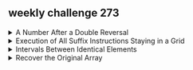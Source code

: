 ## weekly challenge 273
<details><summary>A Number After a Double Reversal</summary>
  Reversing an integer means to reverse all its digits.

For example, reversing 2021 gives 1202. Reversing 12300 gives 321 as the leading zeros are not retained.
Given an integer num, reverse num to get reversed1, then reverse reversed1 to get reversed2. Return true if reversed2 equals num. Otherwise return false.



```java
  class Solution {
    public boolean isSameAfterReversals(int num) {
        if(num<=9) return true;
        else if(num%10==0) return false;
        else return true;
        
    }
}
  ```

</details>
  <details><summary>Execution of All Suffix Instructions Staying in a Grid</summary>
  
    There is an n x n grid, with the top-left cell at (0, 0) and the bottom-right cell at (n - 1, n - 1). You are given the integer n and an integer array startPos         where startPos = [startrow, startcol] indicates that a robot is initially at cell (startrow, startcol).

    You are also given a 0-indexed string s of length m where s[i] is the ith instruction for the robot: 'L' (move left), 'R' (move right), 'U' (move up), and 'D'         (move down).

    The robot can begin executing from any ith instruction in s. It executes the instructions one by one towards the end of s but it stops if either of these                conditions is met:

    The next instruction will move the robot off the grid.
    There are no more instructions left to execute.
    Return an array answer of length m where answer[i] is the number of instructions the robot can execute if the robot begins executing from the ith instruction in s.
  
```java
    class Solution {
    public boolean isSafe(int i,int j,int n){
        if((i>=0 && i<n) &&(j>=0 && j<n)) return true;
        return false;
    }
    public int[] executeInstructions(int n, int[] startPos, String s) {
        int m=s.length();
        int[] res=new int[m];
        int c=0;
        int row=startPos[0],col=startPos[1];
        for(int i=0;i<m;i++){
            c=0;
            row=startPos[0];
            col=startPos[1];
            for(int j=i;j<m;j++){
                char ch=s.charAt(j);
                if(ch=='L'){
                    if(isSafe(row,col-1,n)){
                        col=col-1;
                    }
                    else break;
                }
                else if(ch=='R'){
                    if(isSafe(row,col+1,n)){
                        col=col+1;
                    }
                    else break;
                    
                }
                else if(ch=='U'){
                    if(isSafe(row-1,col,n)){
                        row=row-1;
                    }
                    else break;
                    
                }
                else if(ch=='D'){
                    if(isSafe(row+1,col,n)){
                        row=row+1;
                    }
                    else break;
                }
                c=c+1;
            }
            res[i]=c;
        }
        return res;
        
    }
}
 ```
</details>
    <details><summary>Intervals Between Identical Elements</summary>
    
    You are given a 0-indexed array of n integers arr.

    The interval between two elements in arr is defined as the absolute difference between their indices. More formally, 
    the interval between arr[i] and arr[j] is |i       - j|.

    Return an array intervals of length n where intervals[i] is the sum of intervals between arr[i] and each element in arr with the same value as arr[i].

    Note: |x| is the absolute value of x.
    
    
```java
      class Solution {
    public long[] getDistances(int[] arr) {
        int n=arr.length;
        HashMap<Integer,List<Integer>> map=new HashMap<>(); 
        for(int i=0;i<n;i++){
            if(map.containsKey(arr[i])){
                map.get(arr[i]).add(i);
            }
            else{
                List<Integer> lst=new ArrayList<>();
                lst.add(i);
                map.put(arr[i],lst);
            }
        }
        long[] res=new long[n];
        for(Map.Entry<Integer,List<Integer>> entry:map.entrySet()){
            List<Integer> lst=entry.getValue();
            int size=lst.size();
            long sum=0;
            for(int val:lst){
                sum=sum+val;
            }
            long presum=0;
            for(int i=0;i<size;i++){
                int num=lst.get(i);
                presum=presum+num;
                res[num]=sum+(2*i+2-size)*(long)num-2*presum;
            }
            
        }
        return res;
        
    }
}
```
</details>
      <details><summary>Recover the Original Array</summary>
      
    Alice had a 0-indexed array arr consisting of n positive integers. She chose an arbitrary positive integer k and 
    created two new 0-indexed integer arrays lower and higher in the following manner:

    lower[i] = arr[i] - k, for every index i where 0 <= i < n
    higher[i] = arr[i] + k, for every index i where 0 <= i < n
    Unfortunately, Alice lost all three arrays. However, she remembers the integers that were present in the arrays lower and higher, 
    but not the array each integer belonged to. Help Alice and recover the original array.

    Given an array nums consisting of 2n integers, where exactly n of the integers were present in lower and the remaining in higher, 
    return the original array arr. In case the answer is not unique, return any valid array.

    Note: The test cases are generated such that there exists at least one valid array arr.
      
```java
        class Solution {
    public List<Integer> helper(int diff,int[] nums){
        HashMap<Integer,Integer> map=new HashMap<>();
        for(int i=0;i<nums.length;i++){
            if(map.containsKey(nums[i])){
                map.put(nums[i],map.get(nums[i])+1);
            }
            else{
                map.put(nums[i],1);
            }
        }
        List<Integer> res=new ArrayList<>();
        for(int num:nums){
            if(map.get(num)>0 && map.containsKey(num+diff) && map.get(num+diff)>0){
                res.add(num+ diff/2);
                map.put(num,map.get(num)-1);
                map.put(num+diff,map.get(num+diff)-1);
            }
        }
        return res;
    }
    public int[] recoverArray(int[] nums) {
        int n=nums.length;
        Arrays.sort(nums);
       
        HashSet<Integer> set=new HashSet<>();
        for(int i=0;i<n;i++){
            int temp=nums[i]-nums[0];
            if(temp>0 && temp%2==0) set.add(temp);
        }
        int size=n/2;
        for(int d:set){
            List<Integer> res=helper(d,nums);
            if(res.size()==size){
                int[] ans=new int[size];
                int i=0;
                for(int val:res) ans[i++]=val;
                return ans;
            }
        }
        return new int[]{};
        
    }
}
```
      
      
      
      
</details>
